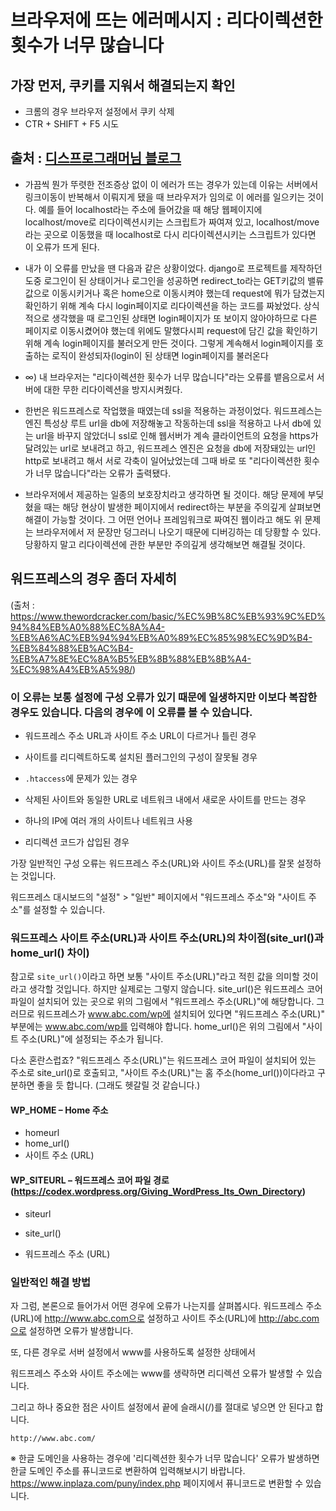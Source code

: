# 브라우저에 뜨는 에러메시지 : 리다이렉션한 횟수가 너무 많습니다

## 가장 먼저, 쿠키를 지워서 해결되는지 확인
- 크롬의 경우 브라우저 설정에서 쿠키 삭제 
- CTR + SHIFT + F5 시도

## 출처 : [디스프로그래머님 블로그](https://this-programmer.com/entry/%EB%A6%AC%EB%8B%A4%EC%9D%B4%EB%A0%89%EC%85%98%ED%95%9C-%ED%9A%9F%EC%88%98%EA%B0%80-%EB%84%88%EB%AC%B4-%EB%A7%8E%EC%8A%B5%EB%8B%88%EB%8B%A4)

- 가끔씩 뭔가 뚜렷한 전조증상 없이 이 에러가 뜨는 경우가 있는데 
이유는 서버에서 링크이동이 반복해서 이뤄지게 됐을 때 브라우저가 임의로 이 에러를 일으키는 것이다. 
예를 들어 localhost라는 주소에 들어갔을 때 해당 웹페이지에 localhost/move로 리다이렉션시키는 스크립트가 짜여져 있고, 
localhost/move라는 곳으로 이동했을 때 localhost로 다시 리다이렉션시키는 스크립트가 있다면 이 오류가 뜨게 된다.

- 내가 이 오류를 만났을 땐 다음과 같은 상황이었다. 
django로 프로젝트를 제작하던 도중 로그인이 된 상태이거나 로그인을 성공하면 
redirect_to라는 GET키값의 밸류값으로 이동시키거나 혹은 home으로 이동시켜야 했는데 
request에 뭐가 담겼는지 확인하기 위해 계속 다시 login페이지로 리다이렉션을 하는 코드를 짜놨었다. 
상식적으로 생각했을 때 로그인된 상태면 login페이지가 또 보이지 않아야하므로 다른 페이지로 이동시켰어야 했는데 
위에도 말했다시피 request에 담긴 값을 확인하기 위해 계속 login페이지를 불러오게 만든 것이다. 
그렇게 계속해서 login페이지를 호출하는 로직이 완성되자(login이 된 상태면 login페이지를 불러온다 
* ∞) 내 브라우저는 "리다이렉션한 횟수가 너무 많습니다"라는 오류를 뱉음으로서 서버에 대한 무한 리다이렉션을 방지시켜줬다.

- 한번은 워드프레스로 작업했을 때였는데 ssl을 적용하는 과정이었다. 
워드프레스는 엔진 특성상 루트 url을 db에 저장해놓고 작동하는데 
ssl을 적용하고 나서 db에 있는 url을 바꾸지 않았더니 ssl로 인해 웹서버가 계속 클라이언트의 요청을 https가 달려있는 url로 보내려고 하고, 
워드프레스 엔진은 요청을 db에 저장돼있는 url인 http로 보내려고 해서 서로 각축이 일어났었는데 
그때 바로 또 "리다이렉션한 횟수가 너무 많습니다"라는 오류가 출력됐다.


- 브라우저에서 제공하는 일종의 보호장치라고 생각하면 될 것이다. 
해당 문제에 부딪혔을 때는 해당 현상이 발생한 페이지에서 redirect하는 부분을 주의깊게 살펴보면 해결이 가능할 것이다. 
그 어떤 언어나 프레임워크로 짜여진 웹이라고 해도 위 문제는 브라우저에서 저 문장만 덩그러니 나오기 때문에 디버깅하는 데 당황할 수 있다. 
당황하지 말고 리다이렉션에 관한 부분만 주의깊게 생각해보면 해결될 것이다.

## 워드프레스의 경우 좀더 자세히
(출처 : https://www.thewordcracker.com/basic/%EC%9B%8C%EB%93%9C%ED%94%84%EB%A0%88%EC%8A%A4-%EB%A6%AC%EB%94%94%EB%A0%89%EC%85%98%EC%9D%B4-%EB%84%88%EB%AC%B4-%EB%A7%8E%EC%8A%B5%EB%8B%88%EB%8B%A4-%EC%98%A4%EB%A5%98/)

### 이 오류는 보통 설정에 구성 오류가 있기 때문에 일생하지만 이보다 복잡한 경우도 있습니다. 다음의 경우에 이 오류를 볼 수 있습니다.

- 워드프레스 주소 URL과 사이트 주소 URL이 다르거나 틀린 경우

- 사이트를 리디렉트하도록 설치된 플러그인의 구성이 잘못될 경우

- `.htaccess`에 문제가 있는 경우

- 삭제된 사이트와 동일한 URL로 네트워크 내에서 새로운 사이트를 만드는 경우

- 하나의 IP에 여러 개의 사이트나 네트워크 사용

- 리디렉션 코드가 삽입된 경우

가장 일반적인 구성 오류는 워드프레스 주소(URL)와 사이트 주소(URL)를 잘못 설정하는 것입니다.

워드프레스 대시보드의 "설정" > "일반" 페이지에서 "워드프레스 주소"와 "사이트 주소"를 설정할 수 있습니다.

### 워드프레스 사이트 주소(URL)과 사이트 주소(URL)의 차이점(site_url()과 home_url() 차이)

참고로 `site_url()`이라고 하면 보통 "사이트 주소(URL)"라고 적힌 값을 의미할 것이라고 생각할 것입니다. 
하지만 실제로는 그렇지 않습니다. site_url()은 워드프레스 코어 파일이 설치되어 있는 곳으로 위의 그림에서 "워드프레스 주소(URL)"에 해당합니다. 
그러므로 워드프레스가 www.abc.com/wp에 설치되어 있다면 
"워드프레스 주소(URL)" 부분에는 www.abc.com/wp를 입력해야 합니다. home_url()은 위의 그림에서 "사이트 주소(URL)"에 설정되는 주소가 됩니다.

다소 혼란스럽죠? 
"워드프레스 주소(URL)"는 워드프레스 코어 파일이 설치되어 있는 주소로 site_url()로 호출되고, 
"사이트 주소(URL)"는 홈 주소(home_url())이다라고 구분하면 좋을 듯 합니다. (그래도 헷갈릴 것 같습니다.)

#### WP_HOME – Home 주소

- homeurl
- home_url()
- 사이트 주소 (URL)

#### WP_SITEURL – 워드프레스 코어 파일 경로 (https://codex.wordpress.org/Giving_WordPress_Its_Own_Directory)

- siteurl

- site_url()

- 워드프레스 주소 (URL)

### 일반적인 해결 방법

자 그럼, 본론으로 들어가서 어떤 경우에 오류가 나는지를 살펴봅시다. 
워드프레스 주소(URL)에 http://www.abc.com으로 설정하고 사이트 주소(URL)에 http://abc.com으로 설정하면 오류가 발생합니다.

또, 다른 경우로 서버 설정에서 www를 사용하도록 설정한 상태에서 

워드프레스 주소와 사이트 주소에는 www를 생략하면 리디렉션 오류가 발생할 수 있습니다.

그리고 하나 중요한 점은 사이트 설정에서 끝에 슬래시(/)를 절대로 넣으면 안 된다고 합니다.

```
http://www.abc.com/
```

※ 한글 도메인을 사용하는 경우에 '리디렉션한 횟수가 너무 많습니다' 오류가 발생하면 한글 도메인 주소를 퓨니코드로 변환하여 입력해보시기 바랍니다. https://www.inplaza.com/puny/index.php 페이지에서 퓨니코드로 변환할 수 있습니다.
